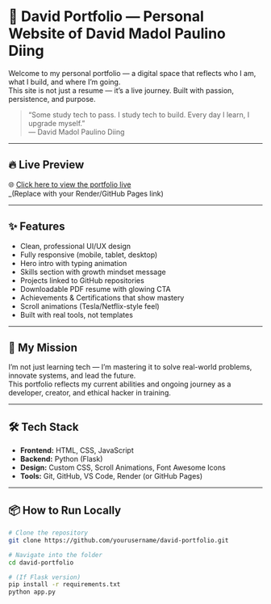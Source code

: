 # 🚀 David Portfolio — Personal Website of David Madol Paulino Diing

Welcome to my personal portfolio — a digital space that reflects who I am, what I build, and where I’m going.  
This site is not just a resume — it’s a live journey. Built with passion, persistence, and purpose.

> “Some study tech to pass. I study tech to build. Every day I learn, I upgrade myself.”  
> — David Madol Paulino Diing

---

## 🔥 Live Preview

🌐 [Click here to view the portfolio live](https://yourusername.github.io/david-portfolio/)  
_(Replace with your Render/GitHub Pages link)

---

## ✨ Features

- Clean, professional UI/UX design
- Fully responsive (mobile, tablet, desktop)
- Hero intro with typing animation
- Skills section with growth mindset message
- Projects linked to GitHub repositories
- Downloadable PDF resume with glowing CTA
- Achievements & Certifications that show mastery
- Scroll animations (Tesla/Netflix-style feel)
- Built with real tools, not templates

---

## 🧠 My Mission

I’m not just learning tech — I’m mastering it to solve real-world problems, innovate systems, and lead the future.  
This portfolio reflects my current abilities and ongoing journey as a developer, creator, and ethical hacker in training.

---

## 🛠 Tech Stack

- **Frontend:** HTML, CSS, JavaScript
- **Backend:** Python (Flask)
- **Design:** Custom CSS, Scroll Animations, Font Awesome Icons
- **Tools:** Git, GitHub, VS Code, Render (or GitHub Pages)

---

## 📦 How to Run Locally

```bash
# Clone the repository
git clone https://github.com/yourusername/david-portfolio.git

# Navigate into the folder
cd david-portfolio

# (If Flask version)
pip install -r requirements.txt
python app.py
